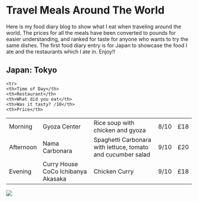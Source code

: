 <!DOCTYPE html>
<html>
<body>
<head>
    <title>Food Diary On a Travel Budget</title>
    <link rel="Stylesheet" href="foodstyles.css"
    
</head>
<h1>Travel Meals Around The World</h1>
<p>Here is my food diary blog to show what I eat when traveling around the world. The prices for all the meals have been converted to pounds for easier understanding, and ranked for taste for anyone who wants to try the same dishes. 
    The first food diary entry is for Japan to showcase the food I ate and the restaurants which I ate in. Enjoy!!
</p>
<h2>Japan: Tokyo</h2>

<table>
    
    
    <tr>
    <th>Time of Day</th>
    <th>Restaurant</th>
    <th>What did you eat</th>
    <th>Was it tasty? /10</th>
    <th>Price</th>
</tr>
<tbody>
<tr>
    <td>Morning</td>
    <td>Gyoza Center</td>
    <td>Rice soup with chicken and gyoza</td>
    <td>8/10</td>
    <td>£18</td>
    
</tr>
<tr>
    <td>Afternoon</td>
    <td>Nama Carbonara</td>
    <td>Spaghetti Carbonara with lettuce, tomato and cucumber salad</td>
    <td>9/10</td>
    <td>£20</td>
</tr>
<tr>
    <td>Evening</td>
    <td>Curry House CoCo Ichibanya Akasaka</td>
    <td>Chicken Curry</td>
    <td>9/10</td>
    <td>£18</td>


</tr>

</tbody>
</table>
<img class="japan" src="location.gif">


</body>





</html>
